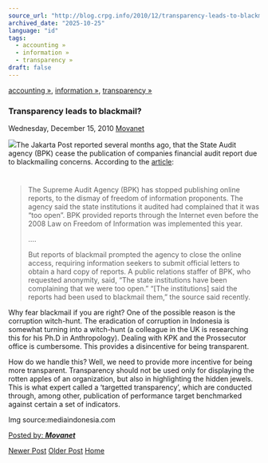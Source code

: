 ```yaml
---
source_url: "http://blog.crpg.info/2010/12/transparency-leads-to-blackmail.html"
archived_date: "2025-10-25"
language: "id"
tags:
  - accounting »
  - information »
  - transparency »
draft: false
---
```


[accounting »](http://blog.crpg.info/search/label/accounting), [information »](http://blog.crpg.info/search/label/information), [transparency »](http://blog.crpg.info/search/label/transparency)

###  Transparency leads to blackmail? 

Wednesday, December 15, 2010  [ Movanet ](https://www.blogger.com/profile/10356608562678830076 "author profile")

![](http://t1.gstatic.com/images?q=tbn:ANd9GcQAktMbqt8Ayb-uZdCio4X2WDZOI1ekaRfmd-1N1PNJSkdyJNQ9lQ)The Jakarta Post reported several months ago, that the State Audit agency (BPK) cease the publication of companies financial audit report due to blackmailing concerns. According to the [article](http://www.thejakartapost.com/news/2010/12/06/%E2%80%98blackmail%E2%80%99-clouds-path-freedom-information.html):

# 

> The Supreme Audit Agency (BPK) has stopped publishing online reports, to the dismay of freedom of information proponents. The agency said the state institutions it audited had complained that it was “too open”. BPK provided reports through the Internet even before the 2008 Law on Freedom of Information was implemented this year. 
> 
> ….
> 
> But reports of blackmail prompted the agency to close the online access, requiring information seekers to submit official letters to obtain a hard copy of reports. A public relations staffer of BPK, who requested anonymity, said, “The state institutions have been complaining that we were too open.” “[The institutions] said the reports had been used to blackmail them,” the source said recently.

Why fear blackmail if you are right? One of the possible reason is the corruption witch-hunt. The eradication of corruption in Indonesia is somewhat turning into a witch-hunt (a colleague in the UK is researching this for his Ph.D in Anthropology). Dealing with KPK and the Prossecutor office is cumbersome. This provides a disincentive for being transparent.   


How do we handle this? Well, we need to provide more incentive for being more transparent. Transparency should not be used only for displaying the rotten apples of an organization, but also in highlighting the hidden jewels. This is what expert called a ‘targetted transparency’, which are conducted through, among other, publication of performance target benchmarked against certain a set of indicators. 

  
Img source:mediaindonesia.com

  
  


[ Posted by: _**Movanet**_ ](https://www.blogger.com/profile/10356608562678830076 "author profile")

[ ](https://www.blogger.com/email-post/1800407982648215581/7497748836459833261 "Email Post") [ ](https://www.blogger.com/post-edit.g?blogID=1800407982648215581&postID=7497748836459833261&from=pencil "Edit Post")

[Newer Post](http://blog.crpg.info/2010/12/transparency-fighters-and-rejection-of.html "Newer Post") [Older Post](http://blog.crpg.info/2010/12/human-right-to-water-and-management-of.html "Older Post") [Home](http://blog.crpg.info/)
